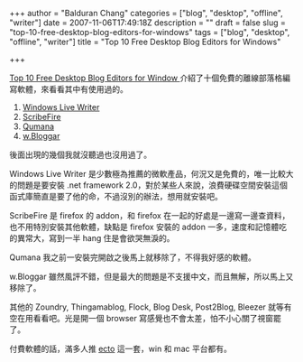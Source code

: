 +++
author = "Balduran Chang"
categories = ["blog", "desktop", "offline", "writer"]
date = 2007-11-06T17:49:18Z
description = ""
draft = false
slug = "top-10-free-desktop-blog-editors-for-windows"
tags = ["blog", "desktop", "offline", "writer"]
title = "Top 10 Free Desktop Blog Editors for Windows"

+++


[Top 10 Free Desktop Blog Editors for Window ](http://mashable.com/2007/10/22/10-desktop-blog-editors/) 介紹了十個免費的離線部落格編寫軟體，來看看其中有使用過的。

1. [Windows Live Writer](http://get.live.com/betas/writer_betas)
2. [ScribeFire](http://www.scribefire.com/)
3. [Qumana](http://www.qumana.com/)
4. [w.Bloggar](http://wbloggar.com/)

後面出現的幾個我就沒聽過也沒用過了。

Windows Live Writer 是少數極為推薦的微軟產品，何況又是免費的，唯一比較大的問題是要安裝 .net framework 2.0，對於某些人來說，浪費硬碟空間安裝這個函式庫簡直是要了他的命，不過沒別的辦法，想用就安裝吧。

ScribeFire 是 firefox 的 addon，和 firefox 在一起的好處是一邊寫一邊查資料，也不用特別安裝其他軟體，缺點是 firefox 安裝的 addon 一多，速度和記憶體吃的異常大，寫到一半 hang 住是會欲哭無淚的。

Qumana 我之前一安裝完開啟之後馬上就移除了，不得我好感的軟體。

w.Bloggar 雖然風評不錯，但是最大的問題是不支援中文，而且無解，所以馬上又移除了。

其他的 Zoundry, Thingamablog, Flock, Blog Desk, Post2Blog, Bleezer 就等有空在用看看吧。光是開一個 browser 寫感覺也不會太差，怕不小心關了視窗罷了。

付費軟體的話，滿多人推 [ecto](http://infinite-sushi.com/software/ecto/) 這一套，win 和 mac 平台都有。

